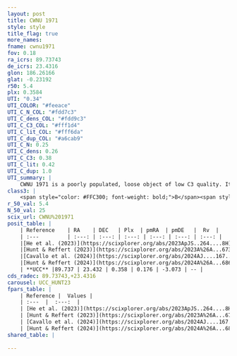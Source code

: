 ```yaml
---
layout: post
title: CWNU 1971
style: style
title_flag: true
more_names: 
fname: cwnu1971
fov: 0.18
ra_icrs: 89.73743
de_icrs: 23.4316
glon: 186.26166
glat: -0.23192
r50: 5.4
plx: 0.3584
UTI: "0.34"
UTI_COLOR: "#feeace"
UTI_C_N_COL: "#fdd7c3"
UTI_C_dens_COL: "#fdd9c3"
UTI_C_C3_COL: "#fff1d4"
UTI_C_lit_COL: "#fff6da"
UTI_C_dup_COL: "#a6cab9"
UTI_C_N: 0.25
UTI_C_dens: 0.26
UTI_C_C3: 0.38
UTI_C_lit: 0.42
UTI_C_dup: 1.0
UTI_summary: |
    CWNU 1971 is a poorly populated, loose object of low C3 quality. It was recently reported in the literature.
class3: |
    <span style="color: #FFC300; font-weight: bold;">B</span><span style="color: red; font-weight: bold;">C</span>
r_50_val: 5.4
N_50_val: 25
scix_url: CWNU%201971
posit_table: |
    | Reference    | RA    | DEC   | Plx  | pmRA  | pmDE   |  Rv  |
    | :---         | :---: | :---: | :---: | :---: | :---: | :---: |
    |[He et al. (2023)](https://scixplorer.org/abs/2023ApJS..264....8H) | 89.73 | 23.428 | 0.365 | 0.167 | -3.072 | -- |
    |[Hunt & Reffert (2023)](https://scixplorer.org/abs/2023A%26A...673A.114H) | 89.751 | 23.434 | 0.375 | 0.233 | -3.079 | -- |
    |[Cavallo et al. (2024)](https://scixplorer.org/abs/2024AJ....167...12C) | 89.759 | 23.478 | 0.372 | -- | -- | -- |
    |[Hunt & Reffert (2024)](https://scixplorer.org/abs/2024A%26A...686A..42H) | 89.751 | 23.434 | 0.375 | 0.233 | -3.079 | -- |
    | **UCC** |89.737 | 23.432 | 0.358 | 0.176 | -3.073 | -- | 
cds_radec: 89.73743,+23.4316
carousel: UCC_HUNT23
fpars_table: |
    | Reference |  Values |
    | :---  |  :---:  |
    | [He et al. (2023)](https://scixplorer.org/abs/2023ApJS..264....8H) | `A0=2.9, m-M=12.0, logAge=8.15` |
    | [Hunt & Reffert (2023)](https://scixplorer.org/abs/2023A%26A...673A.114H) | `AV50=2.541, diffAV50=1.03, MOD50=11.935, logAge50=8.162` |
    | [Cavallo et al. (2024)](https://scixplorer.org/abs/2024AJ....167...12C) | `AV50=2.78, dMod50=12.12, logAge50=8.02, [Fe/H]50=0.19` |
    | [Hunt & Reffert (2024)](https://scixplorer.org/abs/2024A%26A...686A..42H) | `MassJ=239.270` |
shared_table: |
    
---
```

